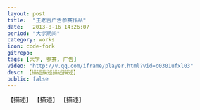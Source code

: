 ```yaml
---
layout: post
title:  "王老吉广告参赛作品"
date:   2013-8-16 14:26:07
period: "大学期间"
category: works
icon: code-fork
gitrepo: 
tags: [大学, 参赛, 广告]
video: "http://v.qq.com/iframe/player.html?vid=c0301ufxl03"
desc: 【描述描述描述描述】
public: false
---
```

【描述】
<tcvideo src="http://v.qq.com/iframe/player.html?vid=c0301ufxl03"></tcvideo>
【描述】
<tcvideo src="http://v.qq.com/iframe/player.html?vid=c0301ufxl04"></tcvideo>
<tcvideo src="http://v.qq.com/iframe/player.html?vid=c0301ufxl05"></tcvideo>
<tcvideo src="http://v.qq.com/iframe/player.html?vid=c0301ufxl06"></tcvideo>
<tcvideo src="http://v.qq.com/iframe/player.html?vid=c0301ufxl07"></tcvideo>
<tcvideo src="http://v.qq.com/iframe/player.html?vid=c0301ufxl08"></tcvideo>
【描述】